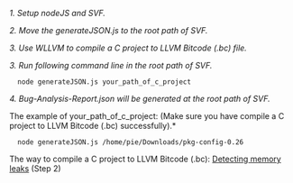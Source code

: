 *1. Setup nodeJS and SVF.*  

*2. Move the generateJSON.js to the root path of SVF.*  

*3. Use WLLVM to compile a C project to LLVM Bitcode (.bc) file.*  

*3. Run following command line in the root path of SVF.*  


      node generateJSON.js your_path_of_c_project  
      
      
*4. Bug-Analysis-Report.json will be generated at the root path of SVF.*  

The example of your_path_of_c_project: (Make sure you have compile a C project to LLVM Bitcode (.bc) successfully).*  

      node generateJSON.js /home/pie/Downloads/pkg-config-0.26

The way to compile a C project to LLVM Bitcode (.bc): [Detecting memory leaks](https://github.com/SVF-tools/SVF/wiki/Detecting-memory-leaks) (Step 2)
